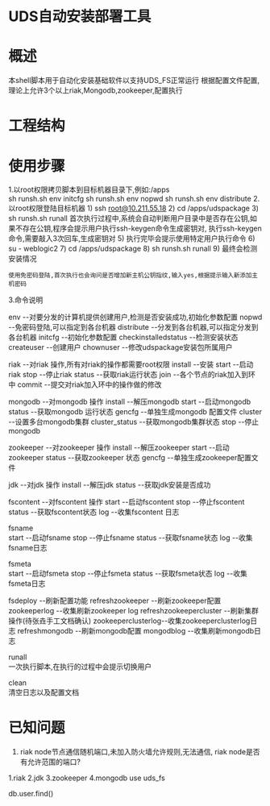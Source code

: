 UDS自动安装部署工具
==

概述
=
本shell脚本用于自动化安装基础软件以支持UDS_FS正常运行
根据配置文件配置,理论上允许3个以上riak,Mongodb,zookeeper,配置执行

工程结构
=

使用步骤
=
1.以root权限拷贝脚本到目标机器目录下,例如:/apps  
sh runsh.sh env initcfg 
sh runsh.sh env nopwd 
sh runsh.sh env distribute 
2.以root权限登陆目标机器
    1) ssh root@10.211.55.18
    2) cd /apps/udspackage
    3) sh runsh.sh runall 
    首次执行过程中,系统会自动判断用户目录中是否存在公钥,如果不存在公钥,程序会提示用户执行ssh-keygen命令生成密钥对, 
    执行ssh-keygen 命令,需要敲入3次回车,生成密钥对
    5) 执行完毕会提示使用特定用户执行命令 
    6) su - weblogic2
    7) cd /apps/udspackage 
    8) sh runsh.sh runall
    9) 最终会检测安装情况

    使用免密码登陆,首次执行也会询问是否增加新主机公钥指纹,输入yes,根据提示输入新添加主机密码



3.命令说明

env   --对要分发的计算机提供创建用户,检测是否安装成功,初始化参数配置
    nopwd  --免密码登陆,可以指定到各台机器
    distribute --分发到各台机器,可以指定分发到各台机器
    initcfg --初始化参数配置 
    checkinstalledstatus --检测安装状态
    createuser --创建用户
    chownuser --修改udspackage安装包所属用户

riak   --对riak 操作,所有对riak的操作都需要root权限 
    install --安装 
    start --启动riak 
    stop --停止riak 
    status --获取riak运行状态
    join --各个节点的riak加入到环中
    commit --提交对riak加入环中的操作做的修改

mongodb   --对mongodb 操作 
    install --解压mongodb 
    start  --启动mongodb 
    status --获取mongodb 运行状态 
    gencfg --单独生成mongodb 配置文件
    cluster --设置多台mongodb集群
    cluster_status --获取mongodb集群状态
    stop  --停止mongodb 
    
zookeeper  --对zookeeper 操作 
    install --解压zookeeper
    start --启动zookeeper 
    status --获取zookeeper 状态
    gencfg --单独生成zookeeper配置文件 

jdk    --对jdk 操作 
    install --解压jdk 
    status --获取jdk安装是否成功 

fscontent   --对fscontent 操作 
    start  --启动fscontent 
    stop  --停止fscontent 
    status --获取fscontent状态 
    log  --收集fscontent 日志

fsname   
    start --启动fsname 
    stop  --停止fsname
    status --获取fsname状态
    log  --收集fsname日志 
    
fsmeta   
    start --启动fsmeta
    stop  --停止fsmeta
    status --获取fsmeta状态
    log  --收集fsmeta日志 

fsdeploy --刷新配置功能
    refreshzookeeper --刷新zookeeper配置
    zookeeperlog --收集刷新zookeeper log 
    refreshzookeepercluster --刷新集群操作(待张垚手工文档确认)
    zookeeperclusterlog--收集zookeeperclusterlog日志
    refreshmongodb --刷新mongodb配置 
    mongodblog --收集刷新mongodb日志

runall  
    一次执行脚本,在执行的过程中会提示切换用户

clean   
    清空日志以及配置文档




已知问题
=
1. riak node节点通信随机端口,未加入防火墙允许规则,无法通信, riak node是否有允许范围的端口?



1.riak
2.jdk
3.zookeeper
4.mongodb 
use uds_fs

db.user.find()
